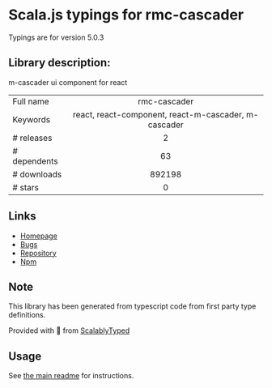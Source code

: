 
# Scala.js typings for rmc-cascader

Typings are for version 5.0.3

## Library description:
m-cascader ui component for react

|                    |                 |
| ------------------ | :-------------: |
| Full name          | rmc-cascader |
| Keywords           | react, react-component, react-m-cascader, m-cascader |
| # releases         | 2 |
| # dependents       | 63 |
| # downloads        | 892198 |
| # stars            | 0 |

## Links
- [Homepage](https://github.com/react-component/m-cascader)
- [Bugs](https://github.com/react-component/m-cascader/issues)
- [Repository](https://github.com/react-component/m-cascader)
- [Npm](https://www.npmjs.com/package/rmc-cascader)
    


## Note
This library has been generated from typescript code from first party type definitions.

Provided with :purple_heart: from [ScalablyTyped](https://github.com/oyvindberg/ScalablyTyped)

## Usage
See [the main readme](../../readme.md) for instructions.


